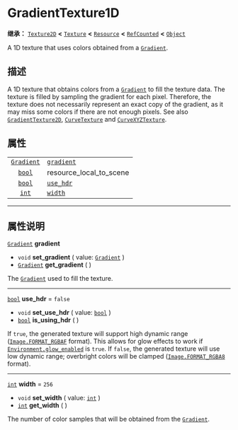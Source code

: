 <!-- ⚠ 请勿编辑本文件 ⚠ -->
<!-- 本文档使用脚本从 WeDot 引擎源码仓库生成。 -->
<!-- 生成脚本：https://github.com/WeDot-Engine/WeDot/tree/master/doc/tools/make_md.py； -->
<!-- 原文件：https://github.com/WeDot-Engine/WeDot/tree/master/doc/classes/GradientTexture1D.xml。 -->

<div id="_class_gradienttexture1d"></div>

# GradientTexture1D

**继承：** [`Texture2D`](class_texture2d.md) **<** [`Texture`](class_texture.md) **<** [`Resource`](class_resource.md) **<** [`RefCounted`](class_refcounted.md) **<** [`Object`](class_object.md)

A 1D texture that uses colors obtained from a [`Gradient`](class_gradient.md).

## 描述

A 1D texture that obtains colors from a [`Gradient`](class_gradient.md) to fill the texture data. The texture is filled by sampling the gradient for each pixel. Therefore, the texture does not necessarily represent an exact copy of the gradient, as it may miss some colors if there are not enough pixels. See also [`GradientTexture2D`](class_gradienttexture2d.md), [`CurveTexture`](class_curvetexture.md) and [`CurveXYZTexture`](class_curvexyztexture.md).

## 属性

|||
|:-:|:--|
| [`Gradient`](class_gradient.md) | [`gradient`](class_gradienttexture1d.md#class_gradienttexture1d_property_gradient) |                                                                                                       |
| [`bool`](class_bool.md)         | resource_local_to_scene                                                            | ``false`` (overrides [`Resource`](class_resource.md#class_resource_property_resource_local_to_scene)) |
| [`bool`](class_bool.md)         | [`use_hdr`](class_gradienttexture1d.md#class_gradienttexture1d_property_use_hdr)   | ``false``                                                                                             |
| [`int`](class_int.md)           | [`width`](class_gradienttexture1d.md#class_gradienttexture1d_property_width)       | ``256``                                                                                               |

<!-- rst-class:: classref-section-separator -->

---

## 属性说明

<div id="_class_gradienttexture1d_property_gradient"></div>

[`Gradient`](class_gradient.md) **gradient** <div id="class_gradienttexture1d_property_gradient"></div>

- `void` **set_gradient** ( value: [`Gradient`](class_gradient.md) )
- [`Gradient`](class_gradient.md) **get_gradient** ( )

The [`Gradient`](class_gradient.md) used to fill the texture.

<!-- rst-class:: classref-item-separator -->

---

<div id="_class_gradienttexture1d_property_use_hdr"></div>

[`bool`](class_bool.md) **use_hdr** = ``false`` <div id="class_gradienttexture1d_property_use_hdr"></div>

- `void` **set_use_hdr** ( value: [`bool`](class_bool.md) )
- [`bool`](class_bool.md) **is_using_hdr** ( )

If `true`, the generated texture will support high dynamic range ([`Image.FORMAT_RGBAF`](class_image.md#class_image_constant_format_rgbaf) format). This allows for glow effects to work if [`Environment.glow_enabled`](class_environment.md#class_environment_property_glow_enabled) is `true`. If `false`, the generated texture will use low dynamic range; overbright colors will be clamped ([`Image.FORMAT_RGBA8`](class_image.md#class_image_constant_format_rgba8) format).

<!-- rst-class:: classref-item-separator -->

---

<div id="_class_gradienttexture1d_property_width"></div>

[`int`](class_int.md) **width** = ``256`` <div id="class_gradienttexture1d_property_width"></div>

- `void` **set_width** ( value: [`int`](class_int.md) )
- [`int`](class_int.md) **get_width** ( )

The number of color samples that will be obtained from the [`Gradient`](class_gradient.md).

[^virtual]: 本方法通常需要用户覆盖才能生效。
[^const]: 本方法无副作用，不会修改该实例的任何成员变量。
[^vararg]: 本方法除了能接受在此处描述的参数外，还能够继续接受任意数量的参数。
[^constructor]: 本方法用于构造某个类型。
[^static]: 调用本方法无需实例，可直接使用类名进行调用。
[^operator]: 本方法描述的是使用本类型作为左操作数的有效运算符。
[^bitfield]: 这个值是由下列位标志构成位掩码的整数。
[^void]: 无返回值。
